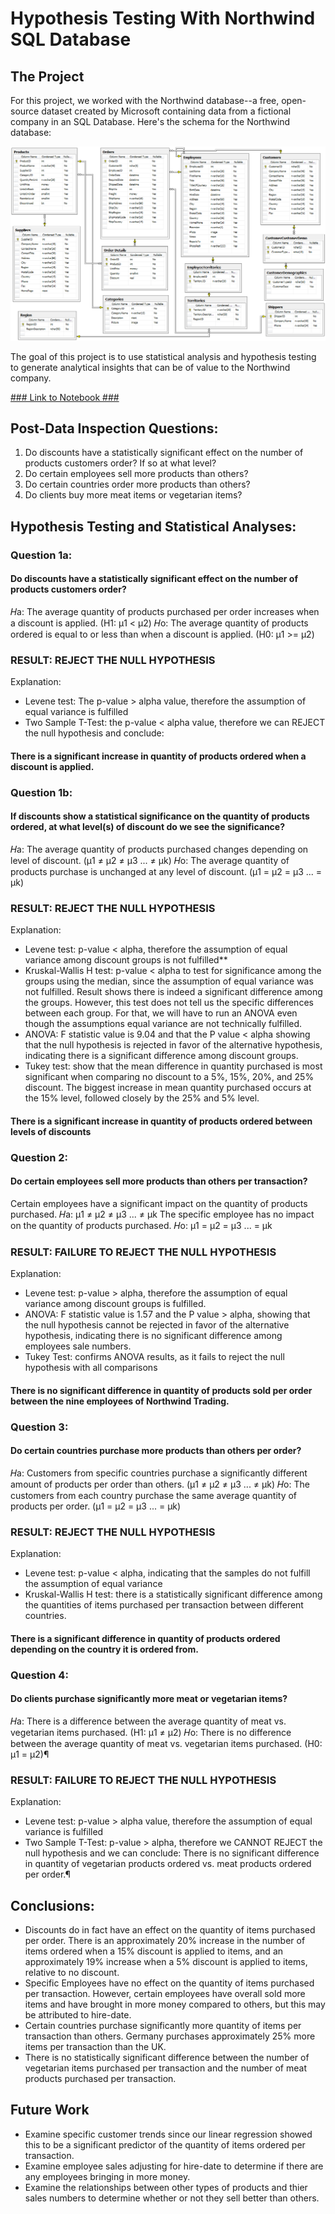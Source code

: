 
# Hypothesis Testing With Northwind SQL Database

## The Project

For this project, we worked with the Northwind database--a free, open-source dataset created by Microsoft containing data from a fictional company in an SQL Database. Here's the schema for the Northwind database:

<img src='Northwind_ERD.png'>

The goal of this project is to use statistical analysis and hypothesis testing to generate analytical insights that can be of value to the Northwind company.

<a href="https://github.com/lpilossoph/Hypothesis-Testing-Organizational-Database/blob/master/Untitled.ipynb"> ### Link to Notebook ###</a>

## Post-Data Inspection Questions:

1. Do discounts have a statistically significant effect on the number of products customers order? If so at what level?
2. Do certain employees sell more products than others?
3. Do certain countries order more products than others?
4. Do clients buy more meat items or vegetarian items?

## Hypothesis Testing and Statistical Analyses:

### Question 1a: 
#### Do discounts have a statistically significant effect on the number of products customers order?
𝐻a: The average quantity of products purchased per order increases when a discount is applied. (H1: μ1 < μ2)
𝐻o: The average quantity of products ordered is equal to or less than when a discount is applied. (H0: μ1 >= μ2) 

### RESULT: REJECT THE NULL HYPOTHESIS
Explanation:
* Levene test: The p-value > alpha value, therefore the assumption of equal variance is fulfilled
* Two Sample T-Test: the p-value < alpha value, therefore we can REJECT the null hypothesis and conclude:
#### There is a significant increase in quantity of products ordered when a discount is applied.

### Question 1b: 
#### If discounts show a statistical significance on the quantity of products ordered, at what level(s) of discount do we see the significance?
𝐻a: The average quantity of products purchased changes depending on level of discount. (μ1 ≠ μ2 ≠ μ3 ... ≠ μk)
𝐻o: The average quantity of products purchase is unchanged at any level of discount. (μ1 = μ2 = μ3 ... = μk)

### RESULT: REJECT THE NULL HYPOTHESIS
Explanation:
* Levene test: p-value < alpha, therefore the assumption of equal variance among discount groups is not fulfilled**
* Kruskal-Wallis H test: p-value < alpha to test for significance among the groups using the median, since the assumption of equal variance was not fulfilled. Result shows there is indeed a significant difference among the groups. However, this test does not tell us the specific differences between each group. For that, we will have to run an ANOVA even though the assumptions equal variance are not technically fulfilled.
* ANOVA: F statistic value is 9.04 and that the P value < alpha showing that the null hypothesis is rejected in favor of the alternative hypothesis, indicating there is a significant difference among discount groups.
* Tukey test: show that the mean difference in quantity purchased is most significant when comparing no discount to a 5%, 15%, 20%, and 25% discount. The biggest increase in mean quantity purchased occurs at the 15% level, followed closely by the 25% and 5% level.
#### There is a significant increase in quantity of products ordered between levels of discounts

### Question 2: 
#### Do certain employees sell more products than others per transaction?
Certain employees have a significant impact on the quantity of products purchased. 𝐻a: μ1 ≠ μ2 ≠ μ3 ... ≠ μk
The specific employee has no impact on the quantity of products purchased. 𝐻o: μ1 = μ2 = μ3 ... = μk


### RESULT: FAILURE TO REJECT THE NULL HYPOTHESIS
Explanation:
* Levene test: p-value > alpha, therefore the assumption of equal variance among discount groups is fulfilled.
* ANOVA: F statistic value is 1.57 and the P value > alpha, showing that the null hypothesis cannot be rejected in favor of the alternative hypothesis, indicating there is no significant difference among employees sale numbers.
* Tukey Test: confirms ANOVA results, as it fails to reject the null hypothesis with all comparisons
#### There is no significant difference in quantity of products sold per order between the nine employees of Northwind Trading.


### Question 3: 
#### Do certain countries purchase more products than others per order?
𝐻a: Customers from specific countries purchase a significantly different amount of products per order than others. (μ1 ≠ μ2 ≠ μ3 ... ≠ μk)
𝐻o: The customers from each country purchase the same average quantity of products per order. (μ1 = μ2 = μ3 ... = μk)

### RESULT: REJECT THE NULL HYPOTHESIS
Explanation:
* Levene test: p-value < alpha, indicating that the samples do not fulfill the assumption of equal variance
* Kruskal-Wallis H test: there is a statistically significant difference among the quantities of items purchased per transaction between different countries.
#### There is a significant difference in quantity of products ordered depending on the country it is ordered from.

### Question 4: 
#### Do clients purchase significantly more meat or vegetarian items?
𝐻a: There is a difference between the average quantity of meat vs. vegetarian items purchased. (H1: μ1 ≠ μ2)
𝐻o: There is no difference between the average quantity of meat vs. vegetarian items purchased. (H0: μ1 = μ2)¶

### RESULT: FAILURE TO REJECT THE NULL HYPOTHESIS
Explanation:
* Levene test: p-value > alpha value, therefore the assumption of equal variance is fulfilled
* Two Sample T-Test: p-value > alpha, therefore we CANNOT REJECT the null hypothesis and we can conclude:
There is no significant difference in quantity of vegetarian products ordered vs. meat products ordered per order.¶

## Conclusions:
* Discounts do in fact have an effect on the quantity of items purchased per order. There is an approximately 20% increase in the number of items ordered when a 15% discount is applied to items, and an approximately 19% increase when a 5% discount is applied to items, relative to no discount.
* Specific Employees have no effect on the quantity of items purchased per transaction. However, certain employees have overall sold more items and have brought in more money compared to others, but this may be attributed to hire-date.
* Certain countries purchase significantly more quantity of items per transaction than others. Germany purchases approximately 25% more items per transaction than the UK.
* There is no statistically significant difference between the number of vegetarian items purchased per transaction and the number of meat products purchased per transaction.

## Future Work
* Examine specific customer trends since our linear regression showed this to be a significant predictor of the quantity of items ordered per transaction.
* Examine employee sales adjusting for hire-date to determine if there are any employees bringing in more money.
* Examine the relationships between other types of products and thier sales numbers to determine whether or not they sell better than others.






 

